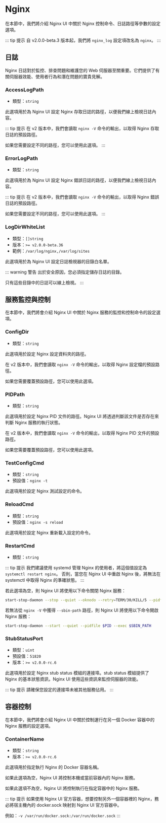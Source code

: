 # Nginx

在本節中，我們將介紹 Nginx UI 中關於 Nginx 控制命令、日誌路徑等參數的設定選項。

::: tip 提示
自 v2.0.0-beta.3 版本起，我們將 `nginx_log` 設定項改名為 `nginx`。
:::

## 日誌
Nginx 日誌對於監控、排查問題和維護您的 Web 伺服器至關重要。它們提供了有關伺服器效能、使用者行為和潛在問題的寶貴見解。

### AccessLogPath

- 類型：`string`

此選項用於為 Nginx UI 設定 Nginx 存取日誌的路徑，以便我們線上檢視日誌內容。

::: tip 提示
在 v2 版本中，我們會讀取 `nginx -V` 命令的輸出，以取得 Nginx 存取日誌的預設路徑。

如果您需要設定不同的路徑，您可以使用此選項。
:::

### ErrorLogPath

- 類型：`string`

此選項用於為 Nginx UI 設定 Nginx 錯誤日誌的路徑，以便我們線上檢視日誌內容。

::: tip 提示
在 v2 版本中，我們會讀取 `nginx -V` 命令的輸出，以取得 Nginx 錯誤日誌的預設路徑。

如果您需要設定不同的路徑，您可以使用此選項。
:::

### LogDirWhiteList

- 類型：`[]string`
- 版本：`>= v2.0.0-beta.36`
- 範例：`/var/log/nginx,/var/log/sites`

此選項用於為 Nginx UI 設定日誌檢視器的目錄白名單。

::: warning 警告
出於安全原因，您必須指定儲存日誌的目錄。

只有這些目錄中的日誌可以線上檢視。
:::

## 服務監控與控制

在本節中，我們將會介紹 Nginx UI 中關於 Nginx 服務的監控和控制命令的設定選項。

### ConfigDir
- 類型：`string`

此選項用於設定 Nginx 設定資料夾的路徑。

在 v2 版本中，我們會讀取 `nginx -V` 命令的輸出，以取得 Nginx 設定檔的預設路徑。

如果您需要覆蓋預設路徑，您可以使用此選項。

### PIDPath
- 類型：`string`

此選項用於設定 Nginx PID 文件的路徑。Nginx UI 將透過判斷該文件是否存在來判斷 Nginx 服務的執行狀態。

在 v2 版本中，我們會讀取 `nginx -V` 命令的輸出，以取得 Nginx PID 文件的預設路徑。

如果您需要覆蓋預設路徑，您可以使用此選項。

### TestConfigCmd
- 類型：`string`
- 預設值：`nginx -t`

此選項用於設定 Nginx 測試設定的命令。

### ReloadCmd
- 類型：`string`
- 預設值：`nginx -s reload`

此選項用於設定 Nginx 重新載入設定的命令。

### RestartCmd
- 類型：`string`

::: tip 提示
我們建議使用 systemd 管理 Nginx 的使用者，將這個值設定為 `systemctl restart nginx`。
否則，當您在 Nginx UI 中重啟 Nginx 後，將無法在 systemctl 中取得 Nginx 的準確狀態。
:::

若此選項為空，則 Nginx UI 將使用以下命令關閉 Nginx 服務：

```bash
start-stop-daemon --stop --quiet --oknodo --retry=TERM/30/KILL/5 --pidfile $PID
```

若無法從 `nginx -V` 中獲得 `--sbin-path` 路徑，則 Nginx UI 將使用以下命令開啟 Nginx 服務：

```bash
start-stop-daemon --start --quiet --pidfile $PID --exec $SBIN_PATH
```

### StubStatusPort
- 類型：`uint`
- 預設值：`51820`
- 版本：`>= v2.0.0-rc.6`

此選項用於設定 Nginx stub status 模組的連接埠。stub status 模組提供了 Nginx 的基本狀態資訊，Nginx UI 使用這些資訊來監控伺服器的效能。

::: tip 提示
請確保您設定的連接埠未被其他服務佔用。
:::

## 容器控制

在本節中，我們將會介紹 Nginx UI 中關於控制運行在另一個 Docker 容器中的 Nginx 服務的設定選項。

### ContainerName
- 類型：`string`
- 版本：`>= v2.0.0-rc.6`

此選項用於指定執行 Nginx 的 Docker 容器名稱。

如果此選項為空，Nginx UI 將控制本機或當前容器內的 Nginx 服務。

如果此選項不為空，Nginx UI 將控制執行在指定容器中的 Nginx 服務。

::: tip 提示
如果使用 Nginx UI 官方容器，想要控制另外一個容器裡的 Nginx，務必將宿主機內的 docker.sock 映射到 Nginx UI 官方容器中。

例如：`-v /var/run/docker.sock:/var/run/docker.sock`
:::
